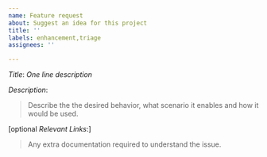 ```yaml
---
name: Feature request
about: Suggest an idea for this project
title: ''
labels: enhancement,triage
assignees: ''

---
```


*Title*: *One line description*

*Description*:
>Describe the the desired behavior, what scenario it enables and how it
would be used.

[optional *Relevant Links*:]
>Any extra documentation required to understand the issue.

